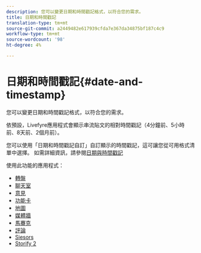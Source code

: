 ```yaml
---
description: 您可以變更日期和時間戳記格式，以符合您的需求。
title: 日期和時間戳記
translation-type: tm+mt
source-git-commit: a2449482e617939cfda7e367da34875bf187c4c9
workflow-type: tm+mt
source-wordcount: '98'
ht-degree: 4%

---
```



# 日期和時間戳記{#date-and-timestamp}

您可以變更日期和時間戳記格式，以符合您的需求。

依預設，Livefyre應用程式會顯示串流貼文的相對時間戳記（4分鐘前、5小時前、8天前、2個月前）。

您可以使用「日期和時間戳記自訂」自訂顯示的時間戳記，這可讓您從可用格式清單中選擇。 如需詳細資訊，請參閱[日期與時間戳記](/help/using/c-features-livefyre/c-styling-features/c-date-and-timestamp.md)

使用此功能的應用程式：

* [轉盤](/help/using/c-about-apps/c-carousel-app/c-carousel-app.md#c_carousel_app)
* [聊天室](/help/using/c-about-apps/c-chat-app/c-chat-app.md#c_chat_app)
* [意見](/help/using/c-about-apps/c-comments/c-comments.md)
* [功能卡](/help/using/c-about-apps/c-feature-card-app/c-feature-card-app.md#c_feature_card_app)
* [地圖](/help/using/c-about-apps/c-map-app/c-map-app.md#c_map_app)
* [媒體牆](/help/using/c-about-apps/c-media-wall-app/c-media-wall-app.md#c_media_wall_app)
* [馬賽克](/help/using/c-about-apps/c-mosaic-app/c-mosaic-app.md#c_mosaic_app)
* [評論](/help/using/c-about-apps/c-reviews-app/c-reviews-app.md#c_reviews_app)
* [Siesors](/help/using/c-about-apps/c-sidenotes-app/c-sidenotes-app.md#c_sidenotes_app)
* [Storify 2](/help/using/c-about-apps/c-storify2/c-storify2.md#c_storify2)

